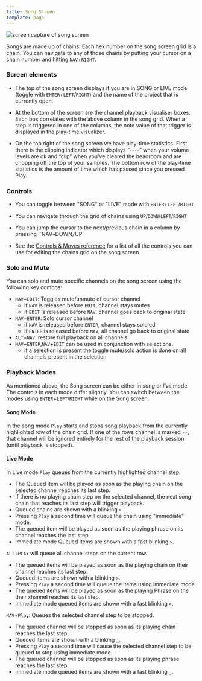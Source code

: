 ```yaml
---
title: Song Screen
template: page
---
```


![screen capture of song screen](image/song-screen-small.png)

Songs are made up of chains. Each hex number on the song screen grid is a chain. You can navigate to any of those chains by putting your cursor on a chain number and hitting `NAV`+`RIGHT`.

### Screen elements

* The top of the song screen displays if you are in SONG or LIVE mode (toggle with `ENTER`+`LEFT`/`RIGHT`) and the name of the project that is currently open.

* At the bottom of the screen are the channel playback visualiser boxes. Each box correlates with the above column in the song grid. When a step is triggered in one of the columns, the note value of that trigger is displayed in the play-time visualizer.

* On the top right of the song screen we have play-time statistics. First there is the clipping indicator which displays “----” when your volume levels are ok and “clip” when you've cleared the headroom and are chopping off the top of your samples. The bottom row of the play-time statistics is the amount of time which has passed since you pressed Play.

### Controls

* You can toggle between "SONG" or "LIVE" mode with `ENTER`+`LEFT`/`RIGHT`

* You can navigate through the grid of chains using `UP`/`DOWN`/`LEFT`/`RIGHT` 

* You can jump the cursor to the next/previous chain in a column by pressing ``NAV`+`DOWN`/`UP`

* See the [Controls & Moves reference](keypadcombos.html) for a list of all the controls you can use for editing the chains grid on the song screen.

### Solo and Mute

You can solo and mute specific channels on the song screen using the following key combos:

* `NAV`+`EDIT`: Toggles mute/unmute of cursor channel
    * if `NAV` is released before `EDIT`, channel stays mutes
    * if `EDIT` is released before `NAV`, channel goes back to original state
* `NAV`+`ENTER`: Solo cursor channel
    * if `NAV` is released before `ENTER`, channel stays solo'ed
    * if `ENTER` is released before `NAV`, all channel go back to original state
* `ALT`+`NAV`: restore full playback on all channels
* `NAV`+`ENTER`,`NAV`+`EDIT` can be used in conjunction with selections. 
    * if a selection is present the toggle mute/solo action is done on all channels present in the selection

### Playback Modes

As mentioned above, the Song screen can be either in *song* or *live* mode. The controls in each mode differ slightly. You can switch between the modes using `ENTER`+`LEFT`/`RIGHT` while on the Song screen. 

#### Song Mode

In the song mode `Play` starts and stops song playback from the currently highlighted row of the chain grid. If one of the rows channel is marked `--`, that channel will be ignored entirely for the rest of the playback session (until playback is stopped). 

#### Live Mode

In Live mode `Play` queues from the currently highlighted channel step.
* The Queued item will be played as soon as the playing chain on the selected channel reaches its last step. 
* If there is no playing chain step on the selected channel, the next song chain that reaches its last step will trigger playback. 
* Queued chains are shown with a blinking `>`.
* Pressing `Play` a second time will queue the chain using "immediate" mode. 
* The queued item will be played as soon as the playing phrase on its channel reaches the last step. 
* Immediate mode Queued items are shown with a fast blinking `>`.

`ALT`+`PLAY` will queue all channel steps on the current row. 
* The queued items will be played as soon as the playing chain on their channel reaches its last step. 
* Queued items are shown with a blinking `>`. 
* Pressing `Play` a second time will queue the items using immediate mode. 
* The queued items will be played as soon as the playing Phrase on the their xhannel reaches its last step.
* Immediate mode queued items are shown with a fast blinking `>`.

`NAV`+`Play`: Queues the selected channel step to be stopped. 
* The queued channel will be stopped as soon as its playing chain reaches the last step.
* Queued Items are shown with a blinking `_`. 
* Pressing `Play` a second time will cause the selected channel step to be queued to stop using immediate mode.
* The queued channel will be stopped as soon as its playing phrase reaches the last step. 
* Immediate mode queued items are shown with a fast blinking `_`.
